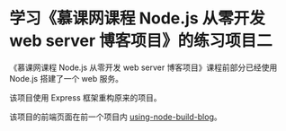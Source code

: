 # 学习《慕课网课程 Node.js 从零开发 web server 博客项目》的练习项目二

《慕课网课程 Node.js 从零开发 web server 博客项目》课程前部分已经使用 Node.js 搭建了一个 web 服务。

该项目使用 Express 框架重构原来的项目。

该项目的前端页面在前一个项目内 [using-node-build-blog](https://github.com/AllenMRbai/using-node-build-blog)。
